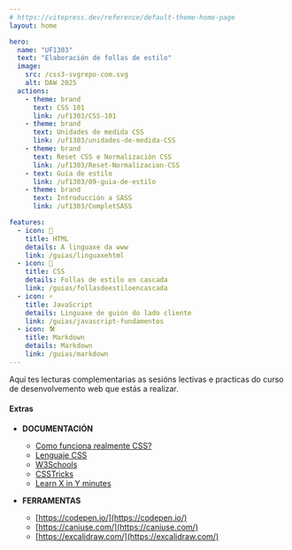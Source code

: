 ```yaml
---
# https://vitepress.dev/reference/default-theme-home-page
layout: home

hero:
  name: "UF1303"
  text: "Elaboración de follas de estilo"
  image:
    src: /css3-svgrepo-com.svg
    alt: DAW 2025
  actions:
    - theme: brand
      text: CSS 101
      link: /uf1303/CSS-101
    - theme: brand
      text: Unidades de medida CSS
      link: /uf1303/unidades-de-medida-CSS
    - theme: brand
      text: Reset CSS e Normalización CSS
      link: /uf1303/Reset-Normalizacion-CSS
    - text: Guía de estilo
      link: /uf1303/09-guia-de-estilo
    - theme: brand
      text: Introducción a SASS
      link: /uf1303/CompletSASS

features:
  - icon: 📐
    title: HTML
    details: A linguaxe da www
    link: /guias/linguaxehtml
  - icon: 🎨
    title: CSS
    details: Follas de estilo en cascada
    link: /guias/follasdeestiloencascada
  - icon: ⚡
    title: JavaScript
    details: Linguaxe de guión do lado cliente
    link: /guias/javascript-fundamentos
  - icon: 🛠️
    title: Markdown
    details: Markdown
    link: /guias/markdown
---
```


Aquí tes lecturas complementarias as sesións lectivas e practicas do curso de desenvolvemento web que estás a realizar. 


#### Extras
- **DOCUMENTACIÓN**
    - [Como funciona realmente CSS?](https://developer.mozilla.org/es/docs/Learn_web_development/Core/Styling_basics/What_is_CSS)
    - [Lenguaje CSS](https://lenguajecss.com/)
    - [W3Schools](https://www.w3schools.com/css/)
    - [CSSTricks](https://css-tricks.com/)
    - [Learn X in Y minutes](https://learnxinyminutes.com/)

- **FERRAMENTAS**
    - [https://codepen.io/](https://codepen.io/)
    - [https://caniuse.com/](https://caniuse.com/)
    - [https://excalidraw.com/](https://excalidraw.com/)
